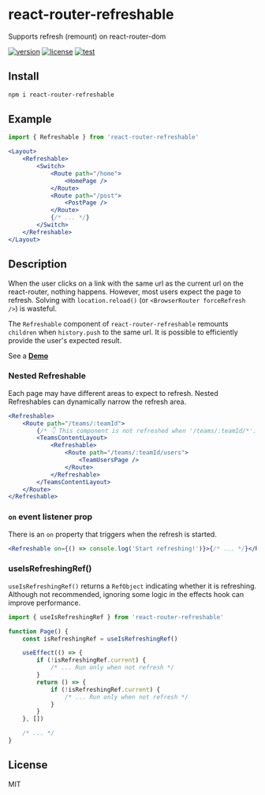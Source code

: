 # react-router-refreshable

Supports refresh (remount) on react-router-dom

[![version](https://flat.badgen.net/npm/v/react-router-refreshable)](https://www.npmjs.com/package/react-router-refreshable)
[![license](https://flat.badgen.net/github/license/skt-t1-byungi/react-router-refreshable)](https://github.com/skt-t1-byungi/react-router-refreshable/blob/master/LICENSE)
[![test](https://github.com/skt-t1-byungi/react-router-refreshable/actions/workflows/test.yml/badge.svg)](https://github.com/skt-t1-byungi/react-router-refreshable/actions/workflows/test.yml)


## Install

```sh
npm i react-router-refreshable
```

## Example

```js
import { Refreshable } from 'react-router-refreshable'
```

```jsx
<Layout>
    <Refreshable>
        <Switch>
            <Route path="/home">
                <HomePage />
            </Route>
            <Route path="/post">
                <PostPage />
            </Route>
            {/* ... */}
        </Switch>
    </Refreshable>
</Layout>
```

## Description

When the user clicks on a link with the same url as the current url on the react-router, nothing happens. However, most users expect the page to refresh. Solving with `location.reload()` (or `<BrowserRouter forceRefresh />`) is wasteful.

The `Refreshable` component of `react-router-refreshable` remounts `children` when `history.push` to the same url. It is possible to efficiently provide the user's expected result.

See a **[Demo](https://codesandbox.io/s/react-router-refreshable-demo-cw8gj?file=/src/App.js)**

### Nested Refreshable

Each page may have different areas to expect to refresh. Nested Refreshables can dynamically narrow the refresh area.

```jsx
<Refreshable>
    <Route path="/teams/:teamId">
        {/* 👇 This component is not refreshed when '/teams/:teamId/*'. */}
        <TeamsContentLayout>
            <Refreshable>
                <Route path="/teams/:teamId/users">
                    <TeamUsersPage />
                </Route>
            </Refreshable>
        </TeamsContentLayout>
    </Route>
</Refreshable>
```

### `on` event listener prop

There is an `on` property that triggers when the refresh is started.

```jsx
<Refreshable on={() => console.log('Start refreshing!')}>{/* ... */}</Refreshable>
```

### useIsRefreshingRef()

`useIsRefreshingRef()` returns a `RefObject` indicating whether it is refreshing. Although not recommended, ignoring some logic in the effects hook can improve performance.

```js
import { useIsRefreshingRef } from 'react-router-refreshable'
```

```js
function Page() {
    const isRefreshingRef = useIsRefreshingRef()

    useEffect(() => {
        if (!isRefreshingRef.current) {
            /* ... Run only when not refresh */
        }
        return () => {
            if (!isRefreshingRef.current) {
                /* ... Run only when not refresh */
            }
        }
    }, [])

    /* ... */
}
```

## License

MIT
